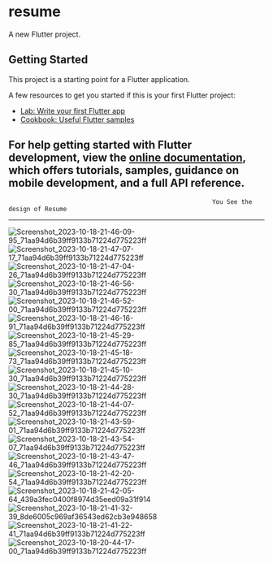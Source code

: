 # resume

A new Flutter project.

## Getting Started

This project is a starting point for a Flutter application.

A few resources to get you started if this is your first Flutter project:

- [Lab: Write your first Flutter app](https://docs.flutter.dev/get-started/codelab)
- [Cookbook: Useful Flutter samples](https://docs.flutter.dev/cookbook)

For help getting started with Flutter development, view the
[online documentation](https://docs.flutter.dev/), which offers tutorials,
samples, guidance on mobile development, and a full API reference.
--------------------------------------------------------------------------------------------------------------------------------------------------------------
                                                            You See the design of Resume
--------------------------------------------------------------------------------------------------------------------------------------------------------------
![Screenshot_2023-10-18-21-46-09-95_71aa94d6b39ff9133b71224d775223ff](https://github.com/MrManavRamani-Flutter/Resume-App/assets/148671843/2812f047-a401-4920-8a7f-78a2bb313a8e)![Screenshot_2023-10-18-21-47-07-17_71aa94d6b39ff9133b71224d775223ff](https://github.com/MrManavRamani-Flutter/Resume-App/assets/148671843/545d76c6-b7b1-4e6c-8f97-9acf16dca555)![Screenshot_2023-10-18-21-47-04-26_71aa94d6b39ff9133b71224d775223ff](https://github.com/MrManavRamani-Flutter/Resume-App/assets/148671843/6a48249e-1bae-4370-9f32-82bd9aa22699)![Screenshot_2023-10-18-21-46-56-30_71aa94d6b39ff9133b71224d775223ff](https://github.com/MrManavRamani-Flutter/Resume-App/assets/148671843/26904bf7-6bae-47ec-96c6-c78b567009f5)
![Screenshot_2023-10-18-21-46-52-00_71aa94d6b39ff9133b71224d775223ff](https://github.com/MrManavRamani-Flutter/Resume-App/assets/148671843/fbc839d0-5d1a-48a6-b933-a3e116851b33)![Screenshot_2023-10-18-21-46-16-91_71aa94d6b39ff9133b71224d775223ff](https://github.com/MrManavRamani-Flutter/Resume-App/assets/148671843/c658c036-1aa6-4e48-b04a-31da0190276b)
![Screenshot_2023-10-18-21-45-29-85_71aa94d6b39ff9133b71224d775223ff](https://github.com/MrManavRamani-Flutter/Resume-App/assets/148671843/9cb3c287-ee27-4025-b464-dfa6e47ea2ac)![Screenshot_2023-10-18-21-45-18-73_71aa94d6b39ff9133b71224d775223ff](https://github.com/MrManavRamani-Flutter/Resume-App/assets/148671843/90a40c3e-c3c8-4d7b-b8a6-f538b59b1afb)
![Screenshot_2023-10-18-21-45-10-30_71aa94d6b39ff9133b71224d775223ff](https://github.com/MrManavRamani-Flutter/Resume-App/assets/148671843/5f2ce649-c513-4550-a9dd-599c0483ee62)![Screenshot_2023-10-18-21-44-28-30_71aa94d6b39ff9133b71224d775223ff](https://github.com/MrManavRamani-Flutter/Resume-App/assets/148671843/f57293f9-badd-4ede-b8c8-65929ecfe3d6)
![Screenshot_2023-10-18-21-44-07-52_71aa94d6b39ff9133b71224d775223ff](https://github.com/MrManavRamani-Flutter/Resume-App/assets/148671843/a929738f-2326-415a-8075-7239bd8fa29d)![Screenshot_2023-10-18-21-43-59-01_71aa94d6b39ff9133b71224d775223ff](https://github.com/MrManavRamani-Flutter/Resume-App/assets/148671843/cb5ecd3d-2fec-4f5c-8852-2db03e075107)
![Screenshot_2023-10-18-21-43-54-07_71aa94d6b39ff9133b71224d775223ff](https://github.com/MrManavRamani-Flutter/Resume-App/assets/148671843/3add8ff2-6f80-47d5-b772-51dc653da347)![Screenshot_2023-10-18-21-43-47-46_71aa94d6b39ff9133b71224d775223ff](https://github.com/MrManavRamani-Flutter/Resume-App/assets/148671843/787fd720-a477-45ba-9c3f-4814b9eeda70)
![Screenshot_2023-10-18-21-42-20-54_71aa94d6b39ff9133b71224d775223ff](https://github.com/MrManavRamani-Flutter/Resume-App/assets/148671843/e18456c8-8180-4f74-8c7b-b8627055d6dc)![Screenshot_2023-10-18-21-42-05-64_439a3fec0400f8974d35eed09a31f914](https://github.com/MrManavRamani-Flutter/Resume-App/assets/148671843/d5bac22d-6ccf-4ea1-9bb3-7954e8dde58f)
![Screenshot_2023-10-18-21-41-32-39_8de6005c969af36543ed62cb3e948658](https://github.com/MrManavRamani-Flutter/Resume-App/assets/148671843/dbca0729-22d1-4ba8-9df3-64a48aea7809)![Screenshot_2023-10-18-21-41-22-41_71aa94d6b39ff9133b71224d775223ff](https://github.com/MrManavRamani-Flutter/Resume-App/assets/148671843/9840cbe6-d845-49b8-bdd9-8a22436db119)
![Screenshot_2023-10-18-20-44-17-00_71aa94d6b39ff9133b71224d775223ff](https://github.com/MrManavRamani-Flutter/Resume-App/assets/148671843/50d4fb0d-bef4-4772-8b6f-17b8d93ee2a2)
